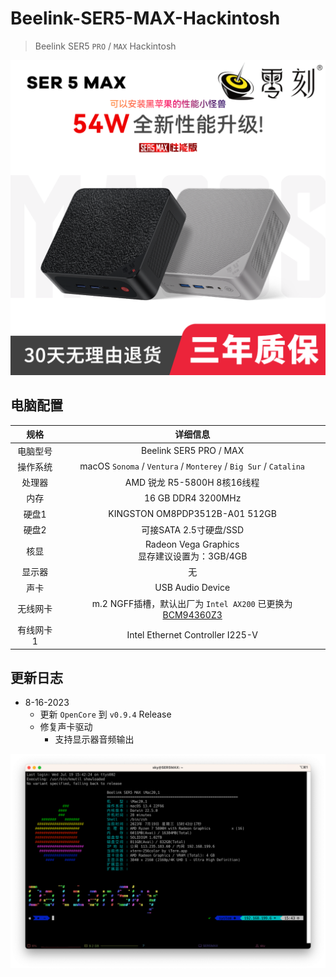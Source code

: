 # Beelink-SER5-MAX-Hackintosh
> Beelink SER5 `PRO` / `MAX` Hackintosh

[![UM560XT](./ScreenShots/Beelink-SER5-5800H-MAX.png)](https://item.taobao.com/item.htm?id=730909632878)

## 电脑配置

|   规格    |                           详细信息                           |
| :-------: | :----------------------------------------------------------: |
| 电脑型号  |                    Beelink SER5 PRO / MAX                    |
| 操作系统  | macOS `Sonoma` / `Ventura` /  `Monterey` / `Big Sur` / `Catalina` |
|  处理器   |                 AMD 锐龙 R5-5800H 8核16线程                  |
|   内存    |                      16 GB DDR4 3200MHz                      |
|   硬盘1   |                KINGSTON OM8PDP3512B-A01 512GB                |
|   硬盘2   |                    可接SATA 2.5寸硬盘/SSD                    |
|   核显    |      Radeon Vega Graphics<br />显存建议设置为：3GB/4GB       |
|  显示器   |                              无                              |
|   声卡    |                       USB Audio Device                       |
| 无线网卡  | m.2 NGFF插槽，默认出厂为 `Intel AX200` 已更换为[BCM94360Z3](https://blog.daliansky.net/uploads/WeChatandShop.png) |
| 有线网卡1 |               Intel Ethernet Controller I225-V               |

## 更新日志

- 8-16-2023
  - 更新 `OpenCore` 到 `v0.9.4` Release
  - 修复声卡驱动
    - 支持显示器音频输出

![iterm2](./ScreenShots/Beelink-SER5-MAX-iTerm.png)
